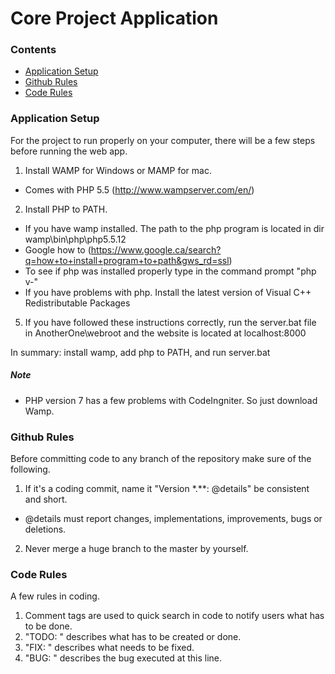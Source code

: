 Core Project Application
===========================================

### Contents
- [Application Setup](#application-setup)
- [Github Rules](#github-rules)
- [Code Rules](#code-rules)

### Application Setup ###

For the project to run properly on your computer, there will be a few steps before running the web app.

1. Install WAMP for Windows or MAMP for mac. 
  - Comes with PHP 5.5 (http://www.wampserver.com/en/)
2. Install PHP to PATH.
  - If you have wamp installed. The path to the php program is located in dir wamp\bin\php\php5.5.12
  - Google how to (https://www.google.ca/search?q=how+to+install+program+to+path&gws_rd=ssl)
  - To see if php was installed properly type in the command prompt "php v-"
  - If you have problems with php. Install the latest version of Visual C++ Redistributable Packages
5. If you have followed these instructions correctly, run the server.bat file in AnotherOne\webroot and the website is located at localhost:8000

In summary: install wamp, add php to PATH, and run server.bat

##### Note

- PHP version 7 has a few problems with CodeIngniter. So just download Wamp.

### Github Rules ###

Before committing code to any branch of the repository make sure of the following.

1. If it's a coding commit, name it "Version *.**: @details" be consistent and short.
  - @details must report changes, implementations, improvements, bugs or deletions.
2. Never merge a huge branch to the master by yourself.

### Code Rules ###

A few rules in coding.

1. Comment tags are used to quick search in code to notify users what has to be done.
  1. "TODO: " describes what has to be created or done.
  2. "FIX: " describes what needs to be fixed.
  3. "BUG: " describes the bug executed at this line.
